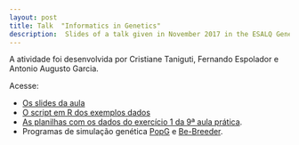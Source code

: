 ```yaml
---
layout: post
title: Talk  "Informatics in Genetics"
description:  Slides of a talk given in November 2017 in the ESALQ Genetics discipline (LGN0215) for undergrad students (in Portuguese).
---
```


A atividade foi desenvolvida por Cristiane Taniguti, Fernando Espolador e Antonio Augusto Garcia.

Acesse:

* [Os slides da aula](https://cristianetaniguti.github.io/aula_genetica/Aula_genetica.html)
* [O script em R dos exemplos dados](https://cristianetaniguti.github.io/aula_genetica/script_aula.R)
* [As planilhas com os dados do exercício 1 da 9ª aula prática](https://cristianetaniguti.github.io/aula_genetica/planilhas.zip).
* Programas de simulação genética [PopG](http://evolution.gs.washington.edu/popgen/popg.html) e [Be-Breeder](http://vencovsky.esalq.usp.br:3838/shiny/be-breeder/).